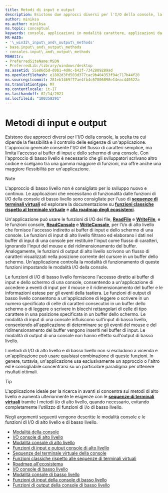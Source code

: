 ```yaml
---
title: Metodi di input e output
description: Esistono due approcci diversi per l'I/O della console, la scelta tra cui dipende la flessibilità e il controllo delle esigenze di un'applicazione.
author: miniksa
ms.author: miniksa
ms.topic: conceptual
keywords: console, applicazioni in modalità carattere, applicazioni da riga di comando, applicazioni di terminale, api della console
MS-HAID:
- '\_win32\_input\_and\_output\_methods'
- base.input\_and\_output\_methods
- consoles.input\_and\_output\_methods
MSHAttr:
- PreferredSiteName:MSDN
- PreferredLib:/library/windows/desktop
ms.assetid: 55a86d5d-d0b1-4d0c-b42f-7342809289ad
ms.openlocfilehash: e1802d3fd503d377cac9b404353f94c717b44f20
ms.sourcegitcommit: 281eb1469f77ae4fb4c67806898e14eac440522a
ms.translationtype: MT
ms.contentlocale: it-IT
ms.lasthandoff: 02/14/2021
ms.locfileid: "100358291"
---
```

# <a name="input-and-output-methods"></a>Metodi di input e output

Esistono due approcci diversi per l'I/O della console, la scelta tra cui dipende la flessibilità e il controllo delle esigenze di un'applicazione. L'approccio generale consente l'I/O del flusso di caratteri semplice, ma limita l'accesso ai buffer di input e dello schermo di una console. Con l'approccio di basso livello è necessario che gli sviluppatori scrivano altro codice e scelgano tra una gamma maggiore di funzioni, ma offre anche una maggiore flessibilità per un'applicazione.

> [!NOTE]
> L'approccio di basso livello non è consigliato per lo sviluppo nuovo e continuo. Le applicazioni che necessitano di funzionalità dalle funzioni di I/O della console di basso livello sono consigliate per l'uso di **[sequenze di terminali virtuali](console-virtual-terminal-sequences.md)** ed esplorare la documentazione su **[funzioni classiche rispetto al terminale virtuale](classic-vs-vt.md)** e **[alla roadmap degli ecosistemi](ecosystem-roadmap.md)**.

Un'applicazione può usare le funzioni di I/O dei file, [**ReadFile**](/windows/win32/api/fileapi/nf-fileapi-readfile) e [**WriteFile**](/windows/win32/api/fileapi/nf-fileapi-writefile), e le funzioni console, [**ReadConsole**](readconsole.md) e [**WriteConsole**](writeconsole.md), per l'i/o di alto livello che fornisce l'accesso indiretto ai buffer di input e dello schermo di una console. Le funzioni di input di alto livello filtrano ed elaborano i dati nel buffer di input di una console per restituire l'input come flusso di caratteri, ignorando l'input del mouse e del ridimensionamento del buffer. Analogamente, le funzioni di output di alto livello scrivono un flusso di caratteri visualizzati nella posizione corrente del cursore in un buffer dello schermo. Un'applicazione controlla la modalità di funzionamento di queste funzioni impostando le modalità I/O della console.

Le funzioni di I/O di basso livello forniscono l'accesso diretto ai buffer di input e dello schermo di una console, consentendo a un'applicazione di accedere a eventi di input per il mouse e il ridimensionamento del buffer e le informazioni estese per gli eventi della tastiera. Le funzioni di output di basso livello consentono a un'applicazione di leggere o scrivere in un numero specificato di celle di caratteri consecutivi in un buffer dello schermo o di leggere o scrivere in blocchi rettangolari di celle di tipo carattere in una posizione specificata in un buffer dello schermo. Le modalità di input di una console influiscono sull'input di basso livello, consentendo all'applicazione di determinare se gli eventi del mouse e del ridimensionamento del buffer vengono inseriti nel buffer di input. Le modalità di output di una console non hanno effetto sull'output di basso livello.

I metodi di I/O di alto livello e di basso livello non si escludono a vicenda e un'applicazione può usare qualsiasi combinazione di queste funzioni. In genere, tuttavia, un'applicazione usa esclusivamente un approccio o l'altro ed è consigliabile concentrarsi su un particolare paradigma per ottenere risultati ottimali.

> [!TIP]
> L'applicazione ideale per la ricerca in avanti si concentra sui metodi di alto livello e aumenta ulteriormente le esigenze con le **[sequenze di terminali virtuali](console-virtual-terminal-sequences.md)** tramite I metodi i/o di alto livello, quando necessario, evitando completamente l'utilizzo di funzioni di i/o di basso livello.

Negli argomenti seguenti vengono descritte le modalità console e le funzioni di I/O di alto livello e di basso livello.

- [Modalità della console](console-modes.md)
- [I/O console di alto livello](high-level-console-i-o.md)
- [Modalità console di alto livello](high-level-console-modes.md)
- [Funzioni di input e output console di alto livello](high-level-console-input-and-output-functions.md)
- [Sequenze del terminale virtuale della console](console-virtual-terminal-sequences.md)
- [Funzioni classiche rispetto alle sequenze di terminali virtuali](classic-vs-vt.md)
- [Roadmap all'ecosistema](ecosystem-roadmap.md)
- [I/O console di basso livello](low-level-console-i-o.md)
- [Modalità console di basso livello](low-level-console-modes.md)
- [Funzioni di input della console di basso livello](low-level-console-input-functions.md)
- [Funzioni di output della console di basso livello](low-level-console-output-functions.md)